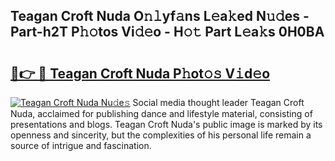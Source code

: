 ## Teagan Croft Nuda O𝚗𝚕yf𝚊ns L𝚎a𝚔ed N𝚞𝚍es - Part-h2T P𝚑𝚘tos Vi𝚍𝚎o - H𝚘𝚝 Part L𝚎a𝚔s 0H0BA

# <h2><a href="http://kf3wyc.oniu.top/?m=Teagan+Croft+Nuda">🔗👉 🔴 Teagan Croft Nuda P𝚑ot𝚘𝚜 V𝚒d𝚎o</a></h2>

[![Teagan Croft Nuda Nu𝚍e𝚜](https://i.imgur.com/0qMVB7G.gif)](http://kf3wyc.oniu.top/?m=Teagan+Croft+Nuda)
Social media thought leader Teagan Croft Nuda, acclaimed for publishing dance and lifestyle material, consisting of presentations and blogs. Teagan Croft Nuda's public image is marked by its openness and sincerity, but the complexities of his personal life remain a source of intrigue and fascination.  
